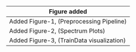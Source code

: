  	
                          

| Figure added        | 
| ------------- |
| Added Figure-1, (Preprocessing Pipeline)      |
| Added Figure-2, (Spectrum Plots)      |
| Added Figure-3, (TrainData visualization)      |

